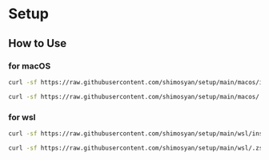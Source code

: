 # Setup

## How to Use

### for macOS

```bash
curl -sf https://raw.githubusercontent.com/shimosyan/setup/main/macos/install.sh | sh -s
```

```bash
curl -sf https://raw.githubusercontent.com/shimosyan/setup/main/macos/.zshrc -o ~/.zshrc
```

### for wsl

```bash
curl -sf https://raw.githubusercontent.com/shimosyan/setup/main/wsl/install.sh | sh -s
```

```bash
curl -sf https://raw.githubusercontent.com/shimosyan/setup/main/wsl/.zshrc -o ~/.zshrc
```
